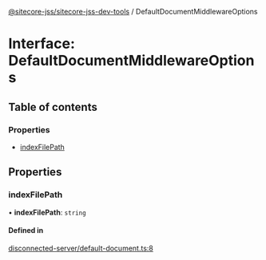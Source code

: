 [@sitecore-jss/sitecore-jss-dev-tools](../README.md) / DefaultDocumentMiddlewareOptions

# Interface: DefaultDocumentMiddlewareOptions

## Table of contents

### Properties

- [indexFilePath](DefaultDocumentMiddlewareOptions.md#indexfilepath)

## Properties

### indexFilePath

• **indexFilePath**: `string`

#### Defined in

[disconnected-server/default-document.ts:8](https://github.com/Sitecore/jss/blob/1412b67d0/packages/sitecore-jss-dev-tools/src/disconnected-server/default-document.ts#L8)
